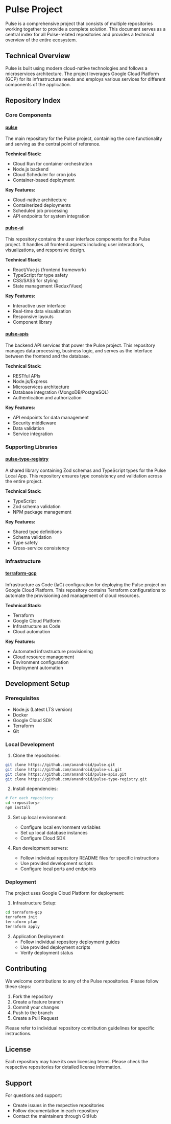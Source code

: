# Pulse Project

Pulse is a comprehensive project that consists of multiple repositories working together to provide a complete solution. This document serves as a central index for all Pulse-related repositories and provides a technical overview of the entire ecosystem.

## Technical Overview

Pulse is built using modern cloud-native technologies and follows a microservices architecture. The project leverages Google Cloud Platform (GCP) for its infrastructure needs and employs various services for different components of the application.

## Repository Index

### Core Components

#### [pulse](https://github.com/anandroid/pulse)
The main repository for the Pulse project, containing the core functionality and serving as the central point of reference.

**Technical Stack:**
- Cloud Run for container orchestration
- Node.js backend
- Cloud Scheduler for cron jobs
- Container-based deployment

**Key Features:**
- Cloud-native architecture
- Containerized deployments
- Scheduled job processing
- API endpoints for system integration

#### [pulse-ui](https://github.com/anandroid/pulse-ui)
This repository contains the user interface components for the Pulse project. It handles all frontend aspects including user interactions, visualizations, and responsive design.

**Technical Stack:**
- React/Vue.js (frontend framework)
- TypeScript for type safety
- CSS/SASS for styling
- State management (Redux/Vuex)

**Key Features:**
- Interactive user interface
- Real-time data visualization
- Responsive layouts
- Component library

#### [pulse-apis](https://github.com/anandroid/pulse-apis)
The backend API services that power the Pulse project. This repository manages data processing, business logic, and serves as the interface between the frontend and the database.

**Technical Stack:**
- RESTful APIs
- Node.js/Express
- Microservices architecture
- Database integration (MongoDB/PostgreSQL)
- Authentication and authorization

**Key Features:**
- API endpoints for data management
- Security middleware
- Data validation
- Service integration

### Supporting Libraries

#### [pulse-type-registry](https://github.com/anandroid/pulse-type-registry)
A shared library containing Zod schemas and TypeScript types for the Pulse Local App. This repository ensures type consistency and validation across the entire project.

**Technical Stack:**
- TypeScript
- Zod schema validation
- NPM package management

**Key Features:**
- Shared type definitions
- Schema validation
- Type safety
- Cross-service consistency

### Infrastructure

#### [terraform-gcp](https://github.com/anandroid/terraform-gcp)
Infrastructure as Code (IaC) configuration for deploying the Pulse project on Google Cloud Platform. This repository contains Terraform configurations to automate the provisioning and management of cloud resources.

**Technical Stack:**
- Terraform
- Google Cloud Platform
- Infrastructure as Code
- Cloud automation

**Key Features:**
- Automated infrastructure provisioning
- Cloud resource management
- Environment configuration
- Deployment automation

## Development Setup

### Prerequisites
- Node.js (Latest LTS version)
- Docker
- Google Cloud SDK
- Terraform
- Git

### Local Development

1. Clone the repositories:
```bash
git clone https://github.com/anandroid/pulse.git
git clone https://github.com/anandroid/pulse-ui.git
git clone https://github.com/anandroid/pulse-apis.git
git clone https://github.com/anandroid/pulse-type-registry.git
```

2. Install dependencies:
```bash
# For each repository
cd <repository>
npm install
```

3. Set up local environment:
   - Configure local environment variables
   - Set up local database instances
   - Configure Cloud SDK

4. Run development servers:
   - Follow individual repository README files for specific instructions
   - Use provided development scripts
   - Configure local ports and endpoints

### Deployment

The project uses Google Cloud Platform for deployment:

1. Infrastructure Setup:
```bash
cd terraform-gcp
terraform init
terraform plan
terraform apply
```

2. Application Deployment:
   - Follow individual repository deployment guides
   - Use provided deployment scripts
   - Verify deployment status

## Contributing

We welcome contributions to any of the Pulse repositories. Please follow these steps:

1. Fork the repository
2. Create a feature branch
3. Commit your changes
4. Push to the branch
5. Create a Pull Request

Please refer to individual repository contribution guidelines for specific instructions.

## License

Each repository may have its own licensing terms. Please check the respective repositories for detailed license information.

## Support

For questions and support:
- Create issues in the respective repositories
- Follow documentation in each repository
- Contact the maintainers through GitHub
